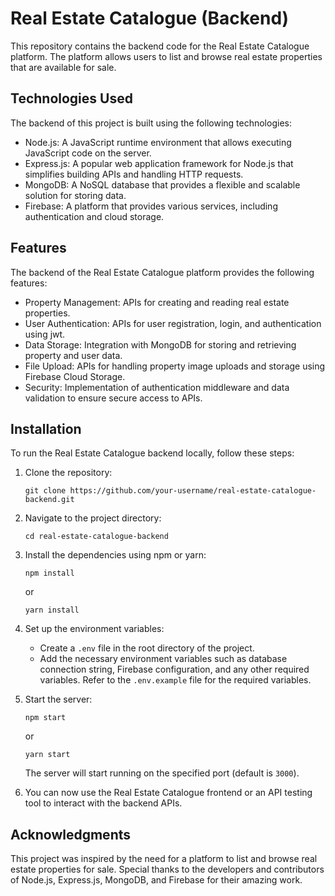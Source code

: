 # Real Estate Catalogue (Backend)

This repository contains the backend code for the Real Estate Catalogue platform. The platform allows users to list and browse real estate properties that are available for sale.

## Technologies Used

The backend of this project is built using the following technologies:

- Node.js: A JavaScript runtime environment that allows executing JavaScript code on the server.
- Express.js: A popular web application framework for Node.js that simplifies building APIs and handling HTTP requests.
- MongoDB: A NoSQL database that provides a flexible and scalable solution for storing data.
- Firebase: A platform that provides various services, including authentication and cloud storage.

## Features

The backend of the Real Estate Catalogue platform provides the following features:

- Property Management: APIs for creating and reading real estate properties.
- User Authentication: APIs for user registration, login, and authentication using jwt.
- Data Storage: Integration with MongoDB for storing and retrieving property and user data.
- File Upload: APIs for handling property image uploads and storage using Firebase Cloud Storage.
- Security: Implementation of authentication middleware and data validation to ensure secure access to APIs.

## Installation

To run the Real Estate Catalogue backend locally, follow these steps:

1. Clone the repository:

   ```shell
   git clone https://github.com/your-username/real-estate-catalogue-backend.git
   ```

2. Navigate to the project directory:

   ```shell
   cd real-estate-catalogue-backend
   ```

3. Install the dependencies using npm or yarn:

   ```shell
   npm install
   ```

   or

   ```shell
   yarn install
   ```

4. Set up the environment variables:
   - Create a `.env` file in the root directory of the project.
   - Add the necessary environment variables such as database connection string, Firebase configuration, and any other required variables. Refer to the `.env.example` file for the required variables.

5. Start the server:

   ```shell
   npm start
   ```

   or

   ```shell
   yarn start
   ```

   The server will start running on the specified port (default is `3000`).

6. You can now use the Real Estate Catalogue frontend or an API testing tool to interact with the backend APIs.

## Acknowledgments

This project was inspired by the need for a platform to list and browse real estate properties for sale. Special thanks to the developers and contributors of Node.js, Express.js, MongoDB, and Firebase for their amazing work.